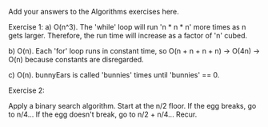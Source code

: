 Add your answers to the Algorithms exercises here.

Exercise 1:
a) O(n^3).  The 'while' loop will run 'n * n * n' more times as n gets larger.  Therefore, the run time will increase as a factor of 'n' cubed.

b) O(n). Each 'for' loop runs in constant time, so O(n + n + n + n) -> O(4n) -> O(n) because constants are disregarded.

c) O(n). bunnyEars is called 'bunnies' times until 'bunnies' == 0.

Exercise 2:

Apply a binary search algorithm.  Start at the n/2 floor.  If the egg breaks, go to n/4...  If the egg doesn't break, go to n/2 + n/4...
Recur.